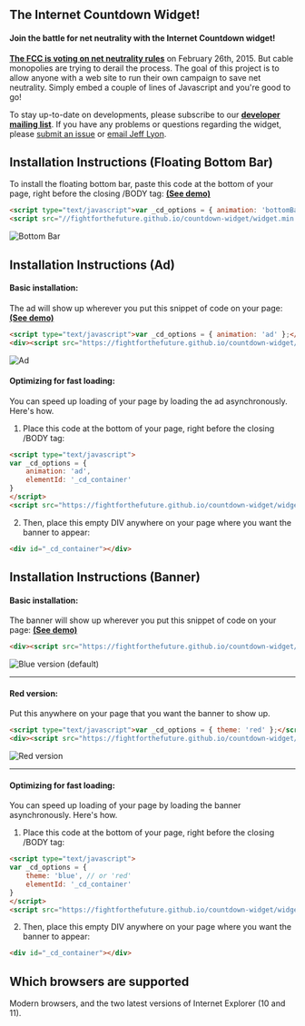The Internet Countdown Widget!
------------------------------
#### Join the battle for net neutrality with the Internet Countdown widget!

[**The FCC is voting on net neutrality rules**][1] on February 26th, 2015. But
cable monopolies are trying to derail the process. The goal of this
project is to allow anyone with a web site to run their own campaign to save net
neutrality. Simply embed a couple of lines of Javascript and you're good to go!

To stay up-to-date on developments, please subscribe to our
[**developer mailing list**][1]. If you have any problems or questions regarding
the widget, please [submit an issue][4] or [email Jeff Lyon][5].


Installation Instructions (Floating Bottom Bar)
-----------------------------------------------

To install the floating bottom bar, paste this code at the bottom of your page,
right before the closing /BODY tag: [**(See demo)**][9]
```html
<script type="text/javascript">var _cd_options = { animation: 'bottomBar' };</script>
<script src="//fightforthefuture.github.io/countdown-widget/widget.min.js"></script>
```
![Bottom Bar](https://fightforthefuture.github.io/countdown-widget/demos/bottomBar.png)

Installation Instructions (Ad)
------------------------------

#### Basic installation:

The ad will show up wherever you put this snippet of code on your page: [**(See demo)**][8]
```html
<script type="text/javascript">var _cd_options = { animation: 'ad' };</script>
<div><script src="https://fightforthefuture.github.io/countdown-widget/widget.min.js"></script></div>
```
![Ad](https://fightforthefuture.github.io/countdown-widget/demos/ad.png)

#### Optimizing for fast loading:

You can speed up loading of your page by loading the ad asynchronously.
Here's how.

1. Place this code at the bottom of your page, right before the closing /BODY tag:
  ```html
  <script type="text/javascript">
  var _cd_options = {
      animation: 'ad',
      elementId: '_cd_container'
  }
  </script>
  <script src="https://fightforthefuture.github.io/countdown-widget/widget.min.js" async></script>
  ```

2. Then, place this empty DIV anywhere on your page where you want the banner to appear:
  ```html
  <div id="_cd_container"></div>
  ```

Installation Instructions (Banner)
---------------------------------

#### Basic installation:

The banner will show up wherever you put this snippet of code on your page: [**(See demo)**][3]
```html
<div><script src="https://fightforthefuture.github.io/countdown-widget/widget.min.js"></script></div>
```
![Blue version (default)](https://fightforthefuture.github.io/countdown-widget/demos/widget.blue.png)

---------------------------

#### Red version:

Put this anywhere on your page that you want the banner to show up.
```html
<script type="text/javascript">var _cd_options = { theme: 'red' };</script>
<div><script src="https://fightforthefuture.github.io/countdown-widget/widget.min.js"></script></div>
```
![Red version](https://fightforthefuture.github.io/countdown-widget/demos/widget.red.png)

---------------------------

#### Optimizing for fast loading:

You can speed up loading of your page by loading the banner asynchronously.
Here's how.

1. Place this code at the bottom of your page, right before the closing /BODY tag:
  ```html
  <script type="text/javascript">
  var _cd_options = {
      theme: 'blue', // or 'red'
      elementId: '_cd_container'
  }
  </script>
  <script src="https://fightforthefuture.github.io/countdown-widget/widget.min.js" async></script>
  ```

2. Then, place this empty DIV anywhere on your page where you want the banner to appear:
  ```html
  <div id="_cd_container"></div>
  ```


Which browsers are supported
----------------------------
Modern browsers, and the two latest versions of Internet Explorer (10 and 11).


[1]: https://www.battleforthenet.com/countdown
[2]: https://fightforthefuture.github.io/countdown-widget/demos/modal.html
[3]: https://fightforthefuture.github.io/countdown-widget/demos/banner.html
[4]: https://github.com/fightforthefuture/countdown-widget/issues
[5]: mailto:jeff@fightforthefuture.org
[6]: https://github.com/fightforthefuture/countdown-widget/blob/master/widget.js
[7]: https://fightforthefuture.github.io/countdown-widget/demos/banner.dark.html
[8]: https://fightforthefuture.github.io/countdown-widget/demos/ad.html
[9]: https://fightforthefuture.github.io/countdown-widget/demos/bottomBar.html
